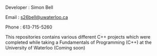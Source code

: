 Developer : Simon Bell

Email : s26bell@uwaterloo.ca 

Phone : 613-715-5260 

This repositories contains various different C++ projects which were completed while taking a Fundamentals of Programming (C++) at the University of Waterloo (Coming soon) 

